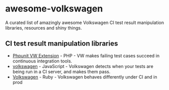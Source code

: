 # awesome-volkswagen
A curated list of amazingly awesome Volkswagen CI test result manipulation libraries, resources and shiny things.

## CI test result manipulation libraries

* [Phpunit VW Extension](https://github.com/hmlb/phpunit-vw) - PHP -  VW makes failing test cases succeed in continuous integration tools.
* [volkswagen](https://github.com/auchenberg/volkswagen) - JavaScript - Volkswagen detects when your tests are being run in a CI server, and makes them pass.
* [Volkswagen](https://github.com/zenazn/volkswagen) - Ruby - Volkswagen behaves differently under CI and in prod
